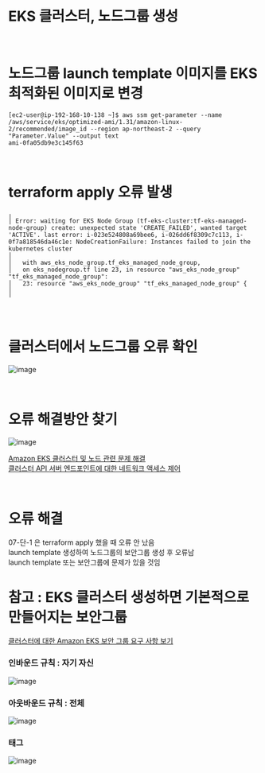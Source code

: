 # EKS 클러스터, 노드그룹 생성

<br>

# 노드그룹 launch template 이미지를 EKS 최적화된 이미지로 변경
```
[ec2-user@ip-192-168-10-138 ~]$ aws ssm get-parameter --name /aws/service/eks/optimized-ami/1.31/amazon-linux-2/recommended/image_id --region ap-northeast-2 --query "Parameter.Value" --output text
ami-0fa05db9e3c145f63
```

<br>

# terraform apply 오류 발생
```
╷
│ Error: waiting for EKS Node Group (tf-eks-cluster:tf-eks-managed-node-group) create: unexpected state 'CREATE_FAILED', wanted target 'ACTIVE'. last error: i-023e524808a69bee6, i-026dd6f8309c7c113, i-0f7a818546da46c1e: NodeCreationFailure: Instances failed to join the kubernetes cluster
│
│   with aws_eks_node_group.tf_eks_managed_node_group,
│   on eks_nodegroup.tf line 23, in resource "aws_eks_node_group" "tf_eks_managed_node_group":
│   23: resource "aws_eks_node_group" "tf_eks_managed_node_group" {
│
╵
```

<br>

# 클러스터에서 노드그룹 오류 확인

![image](https://github.com/user-attachments/assets/f766a7b4-966f-439d-91f5-921df38e7063)

<br>

# 오류 해결방안 찾기

![image](https://github.com/user-attachments/assets/1a2b31bb-490d-4165-83e8-45378fc1f233)

[Amazon EKS 클러스터 및 노드 관련 문제 해결](https://docs.aws.amazon.com/ko_kr/eks/latest/userguide/troubleshooting.html) <br>
[클러스터 API 서버 엔드포인트에 대한 네트워크 액세스 제어](https://docs.aws.amazon.com/ko_kr/eks/latest/userguide/cluster-endpoint.html#cluster-endpoint-private) <br>

<br>

# 오류 해결

07-단-1 은 terraform apply 했을 때 오류 안 났음 <br>
launch template 생성하여 노드그룹의 보안그룹 생성 후 오류남 <br>
launch template 또는 보안그룹에 문제가 있을 것임 <br>


# 참고 : EKS 클러스터 생성하면 기본적으로 만들어지는 보안그룹

[클러스터에 대한 Amazon EKS 보안 그룹 요구 사항 보기](https://docs.aws.amazon.com/ko_kr/eks/latest/userguide/sec-group-reqs.html) <br>

### 인바운드 규칙 : 자기 자신
![image](https://github.com/user-attachments/assets/503e1524-6133-41ec-9e63-0b00064c2092)

### 아웃바운드 규칙 : 전체
![image](https://github.com/user-attachments/assets/c21c7bda-507a-4e29-8440-bb3ca38dcb4c)

### 태그
![image](https://github.com/user-attachments/assets/c9ac0535-fb84-4c7a-b9e5-0a764731ae09)
